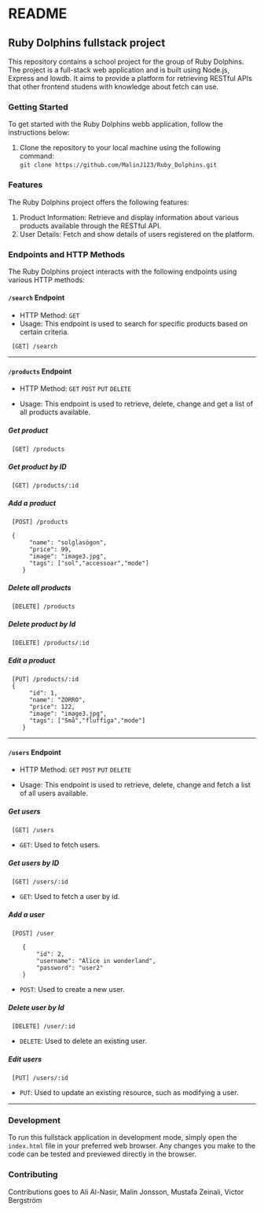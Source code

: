 ﻿# README

## Ruby Dolphins fullstack project

This repository contains a school project for the group of Ruby Dolphins. The project is a full-stack web application and is built using Node.js, Express and lowdb. It aims to provide a platform for retrieving RESTful APIs that other frontend studens with knowledge about fetch can use. 

### Getting Started

To get started with the Ruby Dolphins webb application, follow the instructions below:

1.  Clone the repository to your local machine using the following command:    
    `git clone https://github.com/MalinJ123/Ruby_Dolphins.git` 
       
    

### Features

The Ruby Dolphins project offers the following features:

1.  Product Information: Retrieve and display information about various products available through the RESTful API.
2.  User Details: Fetch and show details of users registered on the platform.

### Endpoints and HTTP Methods

The Ruby Dolphins project interacts with the following endpoints using various HTTP methods:

#### `/search` Endpoint

-   HTTP Method: `GET`
-   Usage: This endpoint is used to search for specific products based on certain criteria.

```
 [GET] /search 
```
-------
#### `/products` Endpoint

-   HTTP Method: `GET` `POST` `PUT` `DELETE`

-   Usage: This endpoint is used to retrieve, delete, change and get a list of all products available.
##### Get product 
```
 [GET] /products 
```
##### Get product by ID
```
 [GET] /products/:id
```
##### Add a product
```
 [POST] /products 
 
 {
      "name": "solglasögon",
      "price": 99,
	  "image": "image3.jpg",
      "tags": ["sol","accessoar","mode"]
    }
```
##### Delete all products
```
 [DELETE] /products 
```
##### Delete product by Id
```
 [DELETE] /products/:id 
```
##### Edit a product 
```
 [PUT] /products/:id 
 {
      "id": 1,
      "name": "ZORRO",
      "price": 122,
      "image": "image3.jpg",
      "tags": ["Små","fluffiga","mode"]
    }
```
____________________

#### `/users` Endpoint

-   HTTP Method: `GET` `POST` `PUT` `DELETE`

-   Usage: This endpoint is used to retrieve, delete, change and fetch a list of all users available.
##### Get users
```
 [GET] /users 
```
-   `GET`: Used to fetch users.

##### Get users by ID
```
 [GET] /users/:id
```
-   `GET`: Used to fetch a user by id.

##### Add a user
```
 [POST] /user 
 
	{
		"id": 2,
		"username": "Alice in wonderland",
		"password": "user2"
	}
```
-   `POST`: Used to create a new  user.
##### Delete user by Id
```
 [DELETE] /user/:id 
```
-   `DELETE`: Used to delete an existing user.

##### Edit users 
```
 [PUT] /users/:id
```
-   `PUT`: Used to update an existing resource, such as modifying a user.
____________________

### Development

To run this fullstack application in development mode, simply open the `index.html` file in your preferred web browser. Any changes you make to the code can be tested and previewed directly in the browser.


### Contributing

Contributions goes to 
	Ali Al-Nasir,
	Malin Jonsson, 
	Mustafa Zeinali, 
	Victor Bergström 
 
